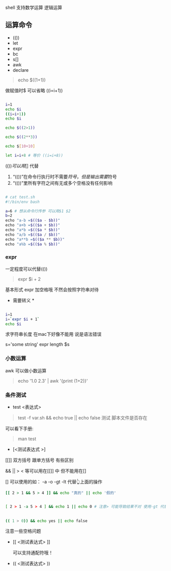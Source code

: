 
shell 支持数学运算 逻辑运算 


## 运算命令

- (())
- let
- expr
- bc
- s[]
- awk
- declare 

 > echo $((1+1))
 
 做赋值时$ 可以省略 ((i=i+1))
 
 ~~~bash
 
 i=1
 echo $i
 ((i=i+1))
 echo $i
 
 echo $((2>1))
 
 echo $((2**3))
 
 echo $[10+10] 
 
 let i=i+8 # 等价 ((i=i+8))
 ~~~
 $(()) 可以用$[] 代替 
 
 
 
 1. “(())”在命令行执行时不需要$符号，但是输出需要$符号
 2. “(())”里所有字符之间有无或多个空格没有任何影响
 
 
 ~~~bash
 
 # cat test.sh 
 #!/bin/env bash

 a=6 # 想从命令行传参 可以用$1 $2
 b=2
 echo "a-b =$(($a - $b))"
 echo "a+b =$(($a + $b))"
 echo "a*b =$(($a * $b))"
 echo "a/b =$(($a / $b))"
 echo "a**b =$(($a ** $b))"
 echo "a%b =$(($a % $b))"
 
 ~~~
 
 ### expr
 
 一定程度可以代替(())
 
 > expr $i + 2 
 
 基本形式 expr <number> <op> <number>
加空格哦 不然会按照字符串对待 

* 需要转义 \* 

~~~bash

i=1
i=`expr $i + 1`
echo $i

~~~

求字符串长度 在mac下好像不能用 说是语法错误

s='some string'
expr length $s


### 小数运算

awk 可以做小数运算 

> echo '1.0 2.3' | awk '{print  ($1+$2)}'


### 条件测试

- test <表达式>

> test -f var.sh && echo true || echo false 
测试 脚本文件是否存在

可以看下手册: 
>man test

- [<测试表达式 >]

[[]] 双方括号 跟单方括号 有些区别

&& || > < 等可以用在[[]] 中 但不能用在[] 

[] 可以使用的如： -a -o -gt  -lt 代替👆上面的操作

~~~bash
[[ 2 > 1 && 5 > 4 ]] && echo "真的" || echo '假的'


[ 2 > 1 -a 5 > 4 ] && echo 1 || echo 0 # 注意> 可能导致结果不对 使用-gt 代替
 
 
(( 1 > 0)) && echo yes || echo false
~~~
注意一些空格问题

- [[ <测试表达式> ]]

	可以支持通配符哦！ 

- (( <测试表达式> ))
 
 